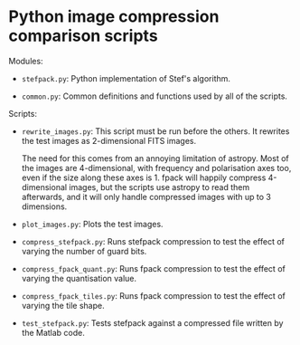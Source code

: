 # Python image compression comparison scripts

Modules:

* `stefpack.py`: Python implementation of Stef's algorithm.

* `common.py`: Common definitions and functions used by all of the
  scripts.

Scripts:

* `rewrite_images.py`: This script must be run before the others. It
  rewrites the test images as 2-dimensional FITS images.

  The need for this comes from an annoying limitation of astropy. Most
  of the images are 4-dimensional, with frequency and polarisation
  axes too, even if the size along these axes is 1. fpack will happily
  compress 4-dimensional images, but the scripts use astropy to read
  them afterwards, and it will only handle compressed images with up
  to 3 dimensions.

* `plot_images.py`: Plots the test images.

* `compress_stefpack.py`: Runs stefpack compression to test the effect
  of varying the number of guard bits.

* `compress_fpack_quant.py`: Runs fpack compression to test the effect
  of varying the quantisation value.

* `compress_fpack_tiles.py`: Runs fpack compression to test the effect
  of varying the tile shape.

* `test_stefpack.py`: Tests stefpack against a compressed file written
  by the Matlab code.
